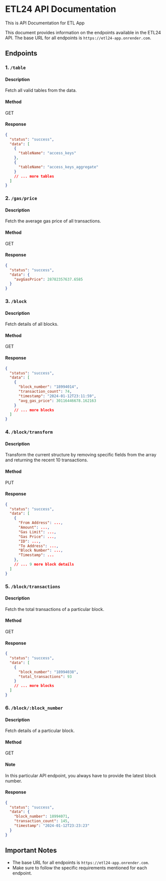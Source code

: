 # ETL24 API Documentation

This is API Documentation for ETL App

This document provides information on the endpoints available in the ETL24 API. The base URL for all endpoints is `https://etl24-app.onrender.com`.

## Endpoints

### 1. `/table`

#### Description

Fetch all valid tables from the data.

#### Method

GET

#### Response

```json
{
  "status": "success",
  "data": [
    {
      "tableName": "access_keys"
    },
    {
      "tableName": "access_keys_aggregate"
    }
    // ... more tables
  ]
}
```

### 2. `/gas/price`

#### Description

Fetch the average gas price of all transactions.

#### Method

GET

#### Response

```json
{
  "status": "success",
  "data": {
    "avgGasPrice": 28782357637.6585
  }
}
```

### 3. `/block`

#### Description

Fetch details of all blocks.

#### Method

GET

#### Response

```json
{
  "status": "success",
  "data": [
    {
      "block_number": "18994014",
      "transaction_count": 74,
      "timestamp": "2024-01-12T23:11:59",
      "avg_gas_price": 30116446678.162163
    }
    // ... more blocks
  ]
}
```

### 4. `/block/transform`

#### Description

Transform the current structure by removing specific fields from the array and returning the recent 10 transactions.

#### Method

PUT

#### Response

```json
{
  "status": "success",
  "data": [
    {
      "From Address": ...,
      "Amount": ...,
      "Gas Limit": ...,
      "Gas Price": ...,
      "ID": ...,
      "To Address": ...,
      "Block Number": ...,
      "Timestamp": ...
    },
    // ... 9 more block details
  ]
}
```

### 5. `/block/transactions`

#### Description

Fetch the total transactions of a particular block.

#### Method

GET

#### Response

```json
{
  "status": "success",
  "data": [
    {
      "block_number": "18994038",
      "total_transactions": 93
    }
    // ... more blocks
  ]
}
```

### 6. `/block/:block_number`

#### Description

Fetch details of a particular block.

#### Method

GET

#### Note

In this particular API endpoint, you always have to provide the latest block number.

#### Response

```json
{
  "status": "success",
  "data": {
    "block_number": 18994071,
    "transaction_count": 145,
    "timestamp": "2024-01-12T23:23:23"
  }
}
```

## Important Notes

- The base URL for all endpoints is `https://etl24-app.onrender.com`.
- Make sure to follow the specific requirements mentioned for each endpoint.
